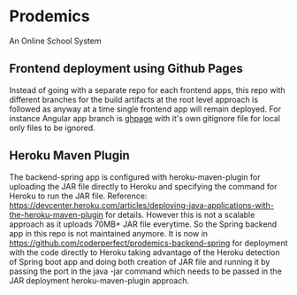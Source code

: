 # Prodemics

An Online School System


## Frontend deployment using Github Pages

Instead of going with a separate repo for each frontend apps, this repo with different branches for the build artifacts at the root level approach is followed as anyway at a time single frontend app will remain deployed. For instance Angular app branch is <a href="https://github.com/coderperfect/prodemics/tree/ghpage">ghpage</a> with it's own gitignore file for local only files to be ignored.


## Heroku Maven Plugin

The backend-spring app is configured with heroku-maven-plugin for uploading the JAR file directly to Heroku and specifying the command for Heroku to run the JAR file. Reference: <a href="https://devcenter.heroku.com/articles/deploying-java-applications-with-the-heroku-maven-plugin">https://devcenter.heroku.com/articles/deploying-java-applications-with-the-heroku-maven-plugin</a> for details. However this is not a scalable approach as it uploads 70MB+ JAR file everytime. So the Spring backend app in this repo is not maintained anymore. It is now in <a href="https://github.com/coderperfect/prodemics-backend-spring">https://github.com/coderperfect/prodemics-backend-spring</a> for deployment with the code directly to Heroku taking advantage of the Heroku detection of Spring boot app and doing both creation of JAR file and running it by passing the port in the java -jar command which needs to be passed in the JAR deployment heroku-maven-plugin approach.